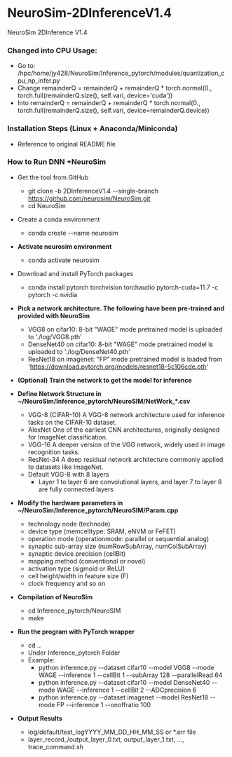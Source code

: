 # NeuroSim-2DInferenceV1.4
NeuroSim 2DInference V1.4

### Changed into CPU Usage:
- Go to: /hpc/home/jy428/NeuroSim/Inference_pytorch/modules/quantization_cpu_np_infer.py
- Change remainderQ = remainderQ + remainderQ * torch.normal(0., torch.full(remainderQ.size(), self.vari, device='cuda'))
- Into remainderQ = remainderQ + remainderQ * torch.normal(0., torch.full(remainderQ.size(), self.vari, device=remainderQ.device))

### Installation Steps (Linux + Anaconda/Miniconda)
- Reference to original README file 

### How to Run DNN +NeuroSim 

- Get the tool from GitHub
    - git clone -b 2DInferenceV1.4 --single-branch https://github.com/neurosim/NeuroSim.git
    - cd NeuroSim

- Create a conda environment
    - conda create --name neurosim

- **Activate neurosim environment**
    - conda activate neurosim

- Download and install PyTorch packages
    - conda install pytorch torchvision torchaudio pytorch-cuda=11.7 -c pytorch -c nvidia

- **Pick a network architecture. The following have been pre-trained and provided with NeuroSim**
    - VGG8 on cifar10: 8-bit "WAGE" mode pretrained model is uploaded to './log/VGG8.pth'
    - DenseNet40 on cifar10: 8-bit "WAGE" mode pretrained model is uploaded to './log/DenseNet40.pth'
    - ResNet18 on imagenet: "FP" mode pretrained model is loaded from 'https://download.pytorch.org/models/resnet18-5c106cde.pth'

- **(Optional) Train the network to get the model for inference**

- **Define Network Structure in ~/NeuroSim/Inference_pytorch/NeuroSIM/NetWork_*.csv**
    - VGG-8 (CIFAR-10)	A VGG-8 network architecture used for inference tasks on the CIFAR-10 dataset.
    - AlexNet	        One of the earliest CNN architectures, originally designed for ImageNet classification.
    - VGG-16            A deeper version of the VGG network, widely used in image recognition tasks.
    - ResNet-34         A deep residual network architecture commonly applied to datasets like ImageNet.
    - Default VGG-8 with 8 layers
        - Layer 1 to layer 6 are convolutional layers, and layer 7 to layer 8 are fully connected layers

- **Modify the hardware parameters in ~/NeuroSim/Inference_pytorch/NeuroSIM/Param.cpp**
    - technology node (technode)
    - device type (memcelltype: SRAM, eNVM or FeFET)
    - operation mode (operationmode: parallel or sequential analog)
    - synaptic sub-array size (numRowSubArray, numColSubArray)
    - synaptic device precision (cellBit)
    - mapping method (conventional or novel)
    - activation type (sigmoid or ReLU)
    - cell height/width in feature size (F)
    - clock frequency and so on

- **Compilation of NeuroSim**
    - cd Inference_pytorch/NeuroSIM
    - make

- **Run the program with PyTorch wrapper**
    - cd ..
    - Under Inference_pytorch Folder
    - Example:
        - python inference.py --dataset cifar10 --model VGG8 --mode WAGE --inference 1 --cellBit 1 --subArray 128 --parallelRead 64
        - python inference.py --dataset cifar10 --model DenseNet40 --mode WAGE --inference 1 --cellBit 2 --ADCprecision 6
        - python inference.py --dataset imagenet --model ResNet18 --mode FP --inference 1 --onoffratio 100

- **Output Results**
    - log/default/test_logYYYY_MM_DD_HH_MM_SS or *.err file
    - layer_record_<ModelName>/output_layer_0.txt, output_layer_1.txt, ..., trace_command.sh

